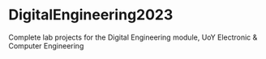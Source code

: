 # DigitalEngineering2023
Complete lab projects for the Digital Engineering module, UoY Electronic &amp; Computer Engineering
